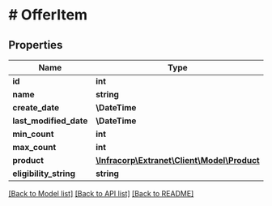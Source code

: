 # # OfferItem

## Properties

Name | Type | Description | Notes
------------ | ------------- | ------------- | -------------
**id** | **int** |  | [optional]
**name** | **string** |  | [optional]
**create_date** | **\DateTime** |  | [optional]
**last_modified_date** | **\DateTime** |  | [optional]
**min_count** | **int** |  | [optional]
**max_count** | **int** |  | [optional]
**product** | [**\Infracorp\Extranet\Client\Model\Product**](Product.md) |  | [optional]
**eligibility_string** | **string** |  | [optional]

[[Back to Model list]](../../README.md#models) [[Back to API list]](../../README.md#endpoints) [[Back to README]](../../README.md)
